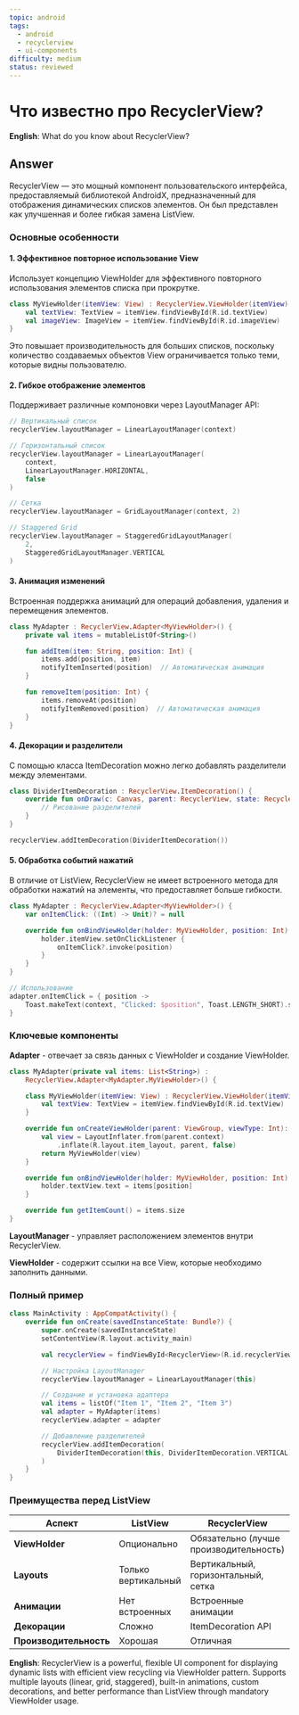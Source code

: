 ```yaml
---
topic: android
tags:
  - android
  - recyclerview
  - ui-components
difficulty: medium
status: reviewed
---
```


# Что известно про RecyclerView?

**English**: What do you know about RecyclerView?

## Answer

RecyclerView — это мощный компонент пользовательского интерфейса, предоставляемый библиотекой AndroidX, предназначенный для отображения динамических списков элементов. Он был представлен как улучшенная и более гибкая замена ListView.

### Основные особенности

#### 1. Эффективное повторное использование View

Использует концепцию ViewHolder для эффективного повторного использования элементов списка при прокрутке.

```kotlin
class MyViewHolder(itemView: View) : RecyclerView.ViewHolder(itemView) {
    val textView: TextView = itemView.findViewById(R.id.textView)
    val imageView: ImageView = itemView.findViewById(R.id.imageView)
}
```

Это повышает производительность для больших списков, поскольку количество создаваемых объектов View ограничивается только теми, которые видны пользователю.

#### 2. Гибкое отображение элементов

Поддерживает различные компоновки через LayoutManager API:

```kotlin
// Вертикальный список
recyclerView.layoutManager = LinearLayoutManager(context)

// Горизонтальный список
recyclerView.layoutManager = LinearLayoutManager(
    context,
    LinearLayoutManager.HORIZONTAL,
    false
)

// Сетка
recyclerView.layoutManager = GridLayoutManager(context, 2)

// Staggered Grid
recyclerView.layoutManager = StaggeredGridLayoutManager(
    2,
    StaggeredGridLayoutManager.VERTICAL
)
```

#### 3. Анимация изменений

Встроенная поддержка анимаций для операций добавления, удаления и перемещения элементов.

```kotlin
class MyAdapter : RecyclerView.Adapter<MyViewHolder>() {
    private val items = mutableListOf<String>()

    fun addItem(item: String, position: Int) {
        items.add(position, item)
        notifyItemInserted(position)  // Автоматическая анимация
    }

    fun removeItem(position: Int) {
        items.removeAt(position)
        notifyItemRemoved(position)  // Автоматическая анимация
    }
}
```

#### 4. Декорации и разделители

С помощью класса ItemDecoration можно легко добавлять разделители между элементами.

```kotlin
class DividerItemDecoration : RecyclerView.ItemDecoration() {
    override fun onDraw(c: Canvas, parent: RecyclerView, state: RecyclerView.State) {
        // Рисование разделителей
    }
}

recyclerView.addItemDecoration(DividerItemDecoration())
```

#### 5. Обработка событий нажатий

В отличие от ListView, RecyclerView не имеет встроенного метода для обработки нажатий на элементы, что предоставляет больше гибкости.

```kotlin
class MyAdapter : RecyclerView.Adapter<MyViewHolder>() {
    var onItemClick: ((Int) -> Unit)? = null

    override fun onBindViewHolder(holder: MyViewHolder, position: Int) {
        holder.itemView.setOnClickListener {
            onItemClick?.invoke(position)
        }
    }
}

// Использование
adapter.onItemClick = { position ->
    Toast.makeText(context, "Clicked: $position", Toast.LENGTH_SHORT).show()
}
```

### Ключевые компоненты

**Adapter** - отвечает за связь данных с ViewHolder и создание ViewHolder.

```kotlin
class MyAdapter(private val items: List<String>) :
    RecyclerView.Adapter<MyAdapter.MyViewHolder>() {

    class MyViewHolder(itemView: View) : RecyclerView.ViewHolder(itemView) {
        val textView: TextView = itemView.findViewById(R.id.textView)
    }

    override fun onCreateViewHolder(parent: ViewGroup, viewType: Int): MyViewHolder {
        val view = LayoutInflater.from(parent.context)
            .inflate(R.layout.item_layout, parent, false)
        return MyViewHolder(view)
    }

    override fun onBindViewHolder(holder: MyViewHolder, position: Int) {
        holder.textView.text = items[position]
    }

    override fun getItemCount() = items.size
}
```

**LayoutManager** - управляет расположением элементов внутри RecyclerView.

**ViewHolder** - содержит ссылки на все View, которые необходимо заполнить данными.

### Полный пример

```kotlin
class MainActivity : AppCompatActivity() {
    override fun onCreate(savedInstanceState: Bundle?) {
        super.onCreate(savedInstanceState)
        setContentView(R.layout.activity_main)

        val recyclerView = findViewById<RecyclerView>(R.id.recyclerView)

        // Настройка LayoutManager
        recyclerView.layoutManager = LinearLayoutManager(this)

        // Создание и установка адаптера
        val items = listOf("Item 1", "Item 2", "Item 3")
        val adapter = MyAdapter(items)
        recyclerView.adapter = adapter

        // Добавление разделителей
        recyclerView.addItemDecoration(
            DividerItemDecoration(this, DividerItemDecoration.VERTICAL)
        )
    }
}
```

### Преимущества перед ListView

| Аспект | ListView | RecyclerView |
|--------|----------|--------------|
| **ViewHolder** | Опционально | Обязательно (лучше производительность) |
| **Layouts** | Только вертикальный | Вертикальный, горизонтальный, сетка |
| **Анимации** | Нет встроенных | Встроенные анимации |
| **Декорации** | Сложно | ItemDecoration API |
| **Производительность** | Хорошая | Отличная |

**English**: RecyclerView is a powerful, flexible UI component for displaying dynamic lists with efficient view recycling via ViewHolder pattern. Supports multiple layouts (linear, grid, staggered), built-in animations, custom decorations, and better performance than ListView through mandatory ViewHolder usage.
